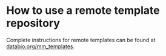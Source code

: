 
# How to use a remote template repository

Complete instructions for remote templates can be found at [databio.org/mm_templates](https://databio.org/mm_templates).

